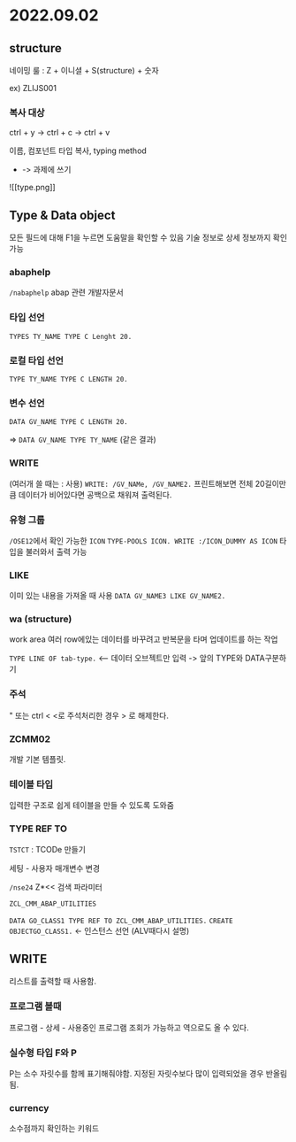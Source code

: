 # 2022.09.02

## structure

네이밍 룰 : Z + 이니셜 + S(structure) + 숫자

ex) ZLIJS001

### 복사 대상

ctrl + y -> ctrl + c -> ctrl + v

이름, 컴포넌트 타입 복사, typing method

-   -> 과제에 쓰기

![[type.png]]

## Type & Data object

모든 필드에 대해 F1을 누르면 도움말을 확인할 수 있음 기술 정보로 상세 정보까지 확인 가능

### abaphelp

`/nabaphelp` abap 관련 개발자문서

### 타입 선언

`TYPES TY_NAME TYPE C Lenght 20.`

### 로컬 타입 선언

`TYPE TY_NAME TYPE C LENGTH 20.`

### 변수 선언

`DATA GV_NAME TYPE C LENGTH 20.`

=> `DATA GV_NAME TYPE TY_NAME` (같은 결과)

### WRITE

(여러개 쓸 때는 : 사용) `WRITE: /GV_NAMe, /GV_NAME2.` 프린트해보면 전체 20길이만큼 데이터가 비어있다면 공백으로 채워져 출력된다.

### 유형 그룹

`/OSE12`에서 확인 가능한 `ICON` `TYPE-POOLS ICON. WRITE :/ICON_DUMMY AS ICON` 타입을 불러와서 출력 가능

### LIKE

이미 있는 내용을 가져올 때 사용 `DATA GV_NAME3 LIKE GV_NAME2.`

### wa (structure)

work area 여러 row에있는 데이터를 바꾸려고 반복문을 타며 업데이트를 하는 작업

`TYPE LINE OF tab-type.` <-- 데이터 오브젝트만 입력 -> 앞의 TYPE와 DATA구분하기

### 주석

" 또는 ctrl < <로 주석처리한 경우 > 로 해제한다.

### ZCMM02

개발 기본 템플릿.

### 테이블 타입

입력한 구조로 쉽게 테이블을 만들 수 있도록 도와줌

### TYPE REF TO

`TSTCT` : TCODe 만들기

세팅 - 사용자 매개변수 변경

`/nse24` Z*<< 검색 파라미터

`ZCL_CMM_ABAP_UTILITIES`

`DATA GO_CLASS1 TYPE REF TO ZCL_CMM_ABAP_UTILITIES.` `CREATE OBJECTGO_CLASS1.` <- 인스턴스 선언 (ALV때다시 설명)

## WRITE

리스트를 출력할 때 사용함.

### 프로그램 볼때

프로그램 - 상세 - 사용중인 프로그램 조회가 가능하고 역으로도 올 수 있다.

### 실수형 타입 F와 P

P는 소수 자릿수를 함께 표기해줘야함. 지정된 자릿수보다 많이 입력되었을 경우 반올림됨.

### currency

소수점까지 확인하는 키워드